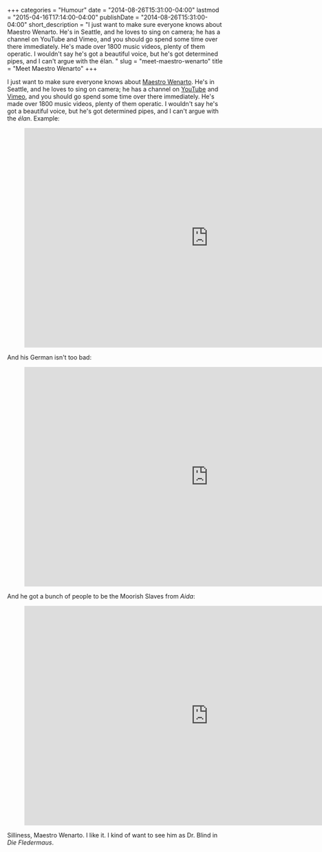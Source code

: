 +++
categories = "Humour"
date = "2014-08-26T15:31:00-04:00"
lastmod = "2015-04-16T17:14:00-04:00"
publishDate = "2014-08-26T15:31:00-04:00"
short_description = "I just want to make sure everyone knows about Maestro Wenarto. He's in Seattle, and he loves to sing on camera; he has a channel on YouTube and Vimeo, and you should go spend some time over there immediately. He's made over 1800 music videos, plenty of them operatic. I wouldn't say he's got a beautiful voice, but he's got determined pipes, and I can't argue with the élan. "
slug = "meet-maestro-wenarto"
title = "Meet Maestro Wenarto"
+++

I just want to make sure everyone knows about [Maestro Wenarto](https://www.youtube.com/user/wenarto). He's in Seattle, and he loves to sing on camera; he has a channel on [YouTube](https://www.youtube.com/user/wenarto) and [Vimeo](https://vimeo.com/wenarto), and you should go spend some time over there immediately. He's made over 1800 music videos, plenty of them operatic. I wouldn't say he's got a beautiful voice, but he's got determined pipes, and I can't argue with the _élan_. Example:

<figure data-type="video">
<iframe width="854" height="510" src="https://www.youtube.com/embed/98C-yY1G5d4" frameborder="0" allowfullscreen></iframe>
</figure>

And his German isn't too bad:

<figure data-type="video">
<iframe width="854" height="510" src="https://www.youtube.com/embed/lh8SF8YC0bg" frameborder="0" allowfullscreen></iframe>
</figure>

And he got a bunch of people to be the Moorish Slaves from _Aida_:

<figure data-type="video">
<iframe width="854" height="510" src="https://www.youtube.com/embed/M9AGWqzSPiU" frameborder="0" allowfullscreen></iframe>
</figure>

Silliness, Maestro Wenarto. I like it. I kind of want to see him as Dr. Blind in _Die Fledermaus_.
